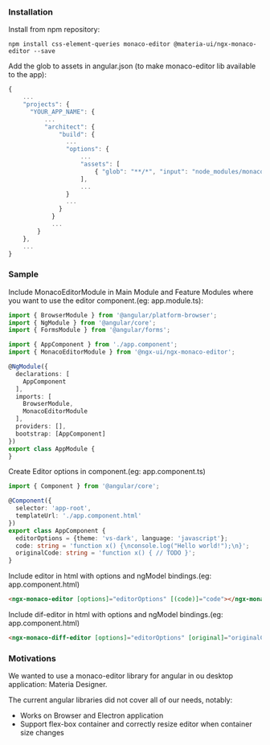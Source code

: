 ### Installation

Install from npm repository:
```
npm install css-element-queries monaco-editor @materia-ui/ngx-monaco-editor --save
 ```
 
Add the glob to assets in angular.json (to make monaco-editor lib available to the app):
```typescript
{
    ...
    "projects": {
      "YOUR_APP_NAME": {
          ...
          "architect": {
              "build": {
                ...
                "options": {
                    ...
                    "assets": [
                        { "glob": "**/*", "input": "node_modules/monaco-editor", "output": "assets/monaco-editor/" }
                    ],
                    ...
                }
                ...
              }
            }
            ...
        }
    },
    ...
}
 ```

### Sample


Include MonacoEditorModule in Main Module and Feature Modules where you want to use the editor component.(eg: app.module.ts): 

```typescript
import { BrowserModule } from '@angular/platform-browser';
import { NgModule } from '@angular/core';
import { FormsModule } from '@angular/forms';

import { AppComponent } from './app.component';
import { MonacoEditorModule } from '@ngx-ui/ngx-monaco-editor';

@NgModule({
  declarations: [
    AppComponent
  ],
  imports: [
    BrowserModule,
    MonacoEditorModule
  ],
  providers: [],
  bootstrap: [AppComponent]
})
export class AppModule {
}
```


Create Editor options in component.(eg: app.component.ts)

```typescript
import { Component } from '@angular/core';

@Component({
  selector: 'app-root',
  templateUrl: './app.component.html'
})
export class AppComponent {
  editorOptions = {theme: 'vs-dark', language: 'javascript'};
  code: string = 'function x() {\nconsole.log("Hello world!");\n}';
  originalCode: string = 'function x() { // TODO }';
}
```


Include editor in html with options and ngModel bindings.(eg: app.component.html)

```html
<ngx-monaco-editor [options]="editorOptions" [(code)]="code"></ngx-monaco-editor>
```

Include dif-editor in html with options and ngModel bindings.(eg: app.component.html)

```html
<ngx-monaco-diff-editor [options]="editorOptions" [original]="originalCode" [modified]="code"></ngx-monaco-diff-editor>
```

### Motivations

We wanted to use a monaco-editor library for angular in ou desktop application: Materia Designer.

The current angular libraries did not cover all of our needs, notably:
- Works on Browser and Electron application
- Support flex-box container and correctly resize editor when container size changes